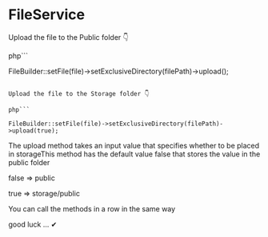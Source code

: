 # FileService

Upload the file to the Public folder 👇

php```

FileBuilder::setFile(file)->setExclusiveDirectory(filePath)->upload();

```

Upload the file to the Storage folder 👇

php```

FileBuilder::setFile(file)->setExclusiveDirectory(filePath)->upload(true);
```

The upload method takes an input value that specifies whether to be placed in storageThis method has the default value false that stores the value in the public folder

false => public 

true => storage/public

You can call the methods in a row in the same way

good luck ... ✔
